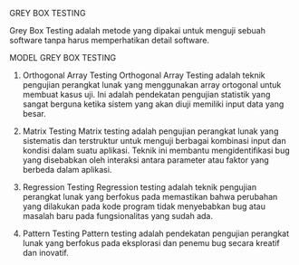 GREY BOX TESTING

Grey Box Testing adalah metode yang dipakai untuk menguji sebuah software tanpa harus memperhatikan detail software.

MODEL GREY BOX TESTING
1. Orthogonal Array Testing
   Orthogonal Array Testing adalah teknik pengujian perangkat lunak yang menggunakan array ortogonal untuk membuat kasus uji.
Ini adalah pendekatan pengujian statistik yang sangat berguna ketika sistem yang akan diuji memiliki input data yang besar.

2. Matrix Testing
   Matrix testing adalah pengujian perangkat lunak yang sistematis dan terstruktur untuk menguji berbagai kombinasi input dan kondisi dalam suatu aplikasi.
Teknik ini membantu mengidentifikasi bug yang disebabkan oleh interaksi antara parameter atau faktor yang berbeda dalam aplikasi.

3. Regression Testing
   Regression testing adalah teknik pengujian perangkat lunak yang berfokus pada memastikan bahwa perubahan yang dilakukan pada kode
program tidak menyebabkan bug atau masalah baru pada fungsionalitas yang sudah ada.

4. Pattern Testing
   Pattern testing adalah pendekatan pengujian perangkat lunak yang berfokus pada eksplorasi dan penemu bug secara kreatif dan inovatif.
